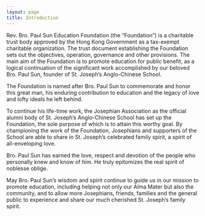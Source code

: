 ```yaml
---
layout: page
title: Introduction
---
```


Rev. Bro. Paul Sun Education Foundation (the “Foundation”) is a charitable trust body approved by the Hong Kong Government as a tax-exempt charitable organization. The trust document establishing the Foundation sets out the objectives, operation, governance and other provisions. The main aim of the Foundation is to promote education for public benefit, as a logical continuation of the significant work accomplished by our beloved Bro. Paul Sun, founder of St. Joseph’s Anglo-Chinese School.

The Foundation is named after Bro. Paul Sun to commemorate and honor this great man, his enduring contribution to education and the legacy of love and lofty ideals he left behind.

To continue his life-time work, the Josephian Association as the official alumni body of St. Joseph’s Anglo-Chinese School has set up the Foundation, the sole purpose of which is to attain this worthy goal. By championing the work of the Foundation, Josephians and supporters of the School are able to share in St. Joseph’s celebrated family spirit, a spirit of all-enveloping love.

Bro. Paul Sun has earned the love, respect and devotion of the people who personally knew and know of him. He truly epitomizes the real spirit of noblesse oblige.

May Bro. Paul Sun’s wisdom and spirit continue to guide us in our mission to promote education, including helping not only our Alma Mater but also the community, and to allow more Josephians, friends, families and the general public to experience and share our much cherished St. Joseph’s family spirit.
